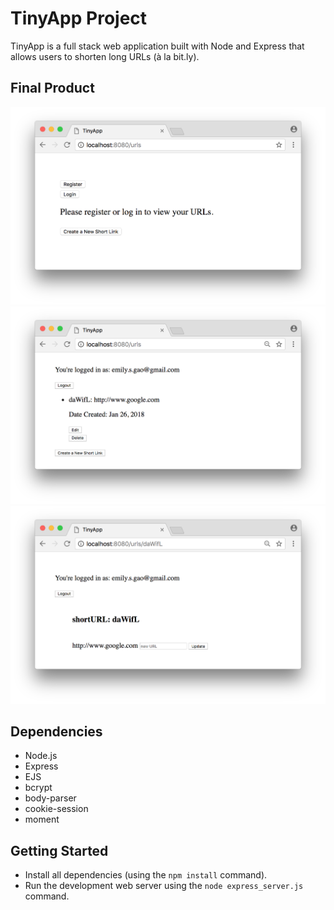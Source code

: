 # TinyApp Project

TinyApp is a full stack web application built with Node and Express that allows users to shorten long URLs (à la bit.ly).

## Final Product

!["Screenshot of URLs page before logging in"](https://github.com/EmilyGaoCoding/tiny-app/blob/master/docs/urls-page.png)
!["Screenshot of URLs page after logging in"](https://github.com/EmilyGaoCoding/tiny-app/blob/master/docs/urls-page-user-logged-in.png)
!["Screenshot of URLs-show page"](https://github.com/EmilyGaoCoding/tiny-app/blob/master/docs/urls-show.png)

## Dependencies

- Node.js
- Express
- EJS
- bcrypt
- body-parser
- cookie-session
- moment

## Getting Started

- Install all dependencies (using the `npm install` command).
- Run the development web server using the `node express_server.js` command.
